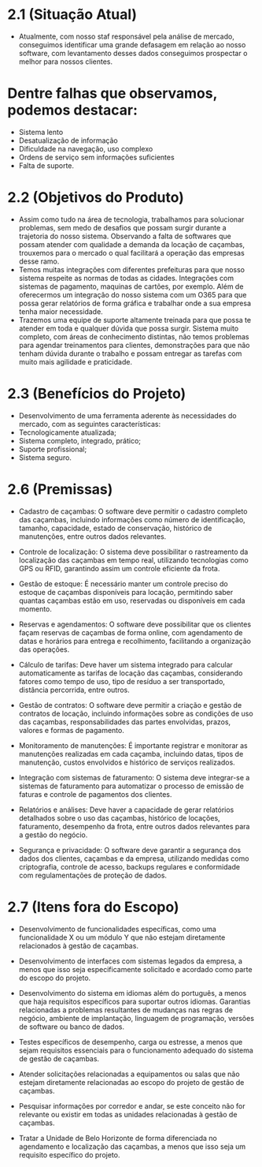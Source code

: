 # 2.1 (Situação Atual)

+ Atualmente, com nosso staf responsável pela análise de mercado, conseguimos identificar uma grande defasagem em relação ao nosso software, com levantamento desses dados conseguimos prospectar o melhor para nossos clientes.
# Dentre falhas que observamos, podemos destacar:
+ Sistema lento
+ Desatualização de informação
+ Dificuldade na navegação, uso complexo
+ Ordens de serviço sem informações suficientes
+ Falta de suporte.

# 2.2 (Objetivos do Produto)
+ Assim como tudo na área de tecnologia, trabalhamos para solucionar problemas, sem medo de desafios que possam surgir durante a trajetoria do nosso sistema. Observando a falta de softwares que possam atender com qualidade a demanda da locação de caçambas, trouxemos  para o mercado o qual facilitará a operação das empresas desse ramo. 
+ Temos muitas integrações com diferentes prefeituras para que nosso sistema respeite as normas de todas as cidades. Integrações com sistemas de pagamento, maquinas de cartões, por exemplo. Além de oferecermos um integração do nosso sistema com um O365 para que possa gerar relatórios de forma gráfica e trabalhar onde a sua empresa tenha maior necessidade.
+ Trazemos uma equipe de suporte altamente treinada para que possa te atender em toda e qualquer dúvida que possa surgir. Sistema muito completo, com áreas de conhecimento distintas, não temos problemas para agendar treinamentos para clientes, demonstrações para que não tenham dúvida durante o trabalho e possam entregar as tarefas com muito mais agilidade e praticidade.

# 2.3 (Benefícios do Projeto)

+ Desenvolvimento de uma ferramenta aderente às necessidades do mercado, com as seguintes características:
+ Tecnologicamente atualizada;
+ Sistema completo, integrado, prático;
+ Suporte profissional;
+ Sistema seguro.

# 2.6 (Premissas)

+ Cadastro de caçambas: O software deve permitir o cadastro completo das caçambas, incluindo informações como número de identificação, tamanho, capacidade, estado de conservação, histórico de manutenções, entre outros dados relevantes.

+ Controle de localização: O sistema deve possibilitar o rastreamento da localização das caçambas em tempo real, utilizando tecnologias como GPS ou RFID, garantindo assim um controle eficiente da frota.

+ Gestão de estoque: É necessário manter um controle preciso do estoque de caçambas disponíveis para locação, permitindo saber quantas caçambas estão em uso, reservadas ou disponíveis em cada momento.

+ Reservas e agendamentos: O software deve possibilitar que os clientes façam reservas de caçambas de forma online, com agendamento de datas e horários para entrega e recolhimento, facilitando a organização das operações.

+ Cálculo de tarifas: Deve haver um sistema integrado para calcular automaticamente as tarifas de locação das caçambas, considerando fatores como tempo de uso, tipo de resíduo a ser transportado, distância percorrida, entre outros.

+ Gestão de contratos: O software deve permitir a criação e gestão de contratos de locação, incluindo informações sobre as condições de uso das caçambas, responsabilidades das partes envolvidas, prazos, valores e formas de pagamento.

+ Monitoramento de manutenções: É importante registrar e monitorar as manutenções realizadas em cada caçamba, incluindo datas, tipos de manutenção, custos envolvidos e histórico de serviços realizados.

+ Integração com sistemas de faturamento: O sistema deve integrar-se a sistemas de faturamento para automatizar o processo de emissão de faturas e controle de pagamentos dos clientes.

+ Relatórios e análises: Deve haver a capacidade de gerar relatórios detalhados sobre o uso das caçambas, histórico de locações, faturamento, desempenho da frota, entre outros dados relevantes para a gestão do negócio.

+ Segurança e privacidade: O software deve garantir a segurança dos dados dos clientes, caçambas e da empresa, utilizando medidas como criptografia, controle de acesso, backups regulares e conformidade com regulamentações de proteção de dados.

# 2.7 (Itens fora do Escopo)

+ Desenvolvimento de funcionalidades específicas, como uma funcionalidade X ou um módulo Y que não estejam diretamente relacionados à gestão de caçambas.

+ Desenvolvimento de interfaces com sistemas legados da empresa, a menos que isso seja especificamente solicitado e acordado como parte do escopo do projeto.

+ Desenvolvimento do sistema em idiomas além do português, a menos que haja requisitos específicos para suportar outros idiomas.
Garantias relacionadas a problemas resultantes de mudanças nas regras de negócio, ambiente de implantação, linguagem de programação, versões de software ou banco de dados.

+ Testes específicos de desempenho, carga ou estresse, a menos que sejam requisitos essenciais para o funcionamento adequado do sistema de gestão de caçambas.

+ Atender solicitações relacionadas a equipamentos ou salas que não estejam diretamente relacionadas ao escopo do projeto de gestão de caçambas.

+ Pesquisar informações por corredor e andar, se este conceito não for relevante ou existir em todas as unidades relacionadas à gestão de caçambas.

+ Tratar a Unidade de Belo Horizonte de forma diferenciada no agendamento e localização das caçambas, a menos que isso seja um requisito específico do projeto.
